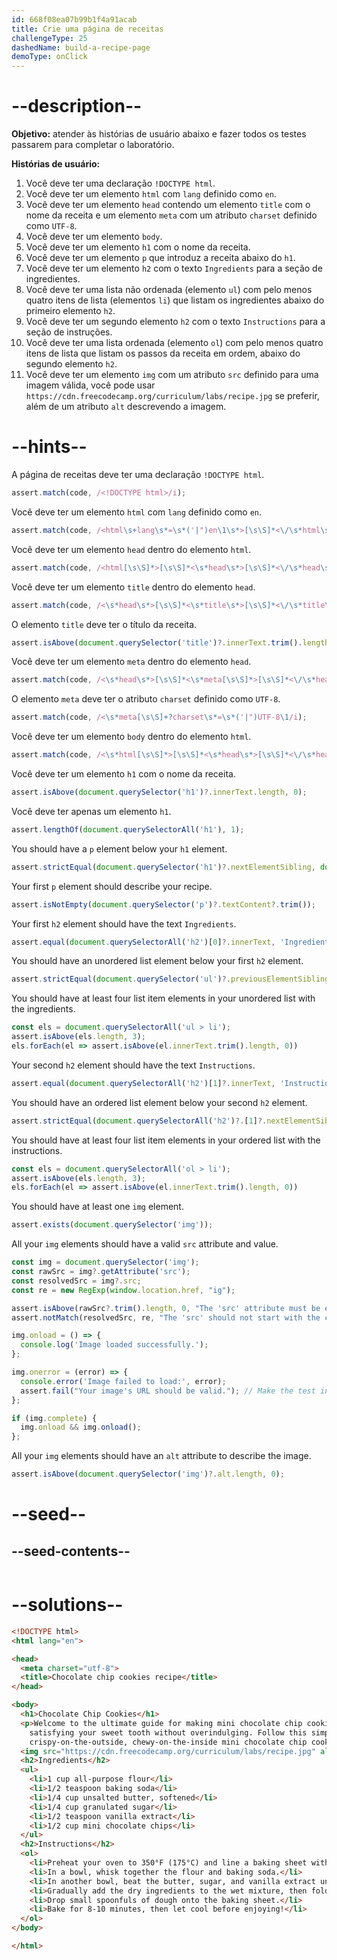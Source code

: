 ```yaml
---
id: 668f08ea07b99b1f4a91acab
title: Crie uma página de receitas
challengeType: 25
dashedName: build-a-recipe-page
demoType: onClick
---
```


# --description--

**Objetivo:** atender às histórias de usuário abaixo e fazer todos os testes passarem para completar o laboratório.

**Histórias de usuário:**

1. Você deve ter uma declaração `!DOCTYPE html`.
1. Você deve ter um elemento `html` com `lang` definido como `en`.
1. Você deve ter um elemento `head` contendo um elemento `title` com o nome da receita e um elemento `meta` com um atributo `charset` definido como `UTF-8`.
1. Você deve ter um elemento `body`.
1. Você deve ter um elemento `h1` com o nome da receita.
1. Você deve ter um elemento `p` que introduz a receita abaixo do `h1`.
1. Você deve ter um elemento `h2` com o texto `Ingredients` para a seção de ingredientes.
1. Você deve ter uma lista não ordenada (elemento `ul`) com pelo menos quatro itens de lista (elementos `li`) que listam os ingredientes abaixo do primeiro elemento `h2`.
1. Você deve ter um segundo elemento `h2` com o texto `Instructions` para a seção de instruções.
1. Você deve ter uma lista ordenada (elemento `ol`) com pelo menos quatro itens de lista que listam os passos da receita em ordem, abaixo do segundo elemento `h2`.
1. Você deve ter um elemento `img` com um atributo `src` definido para uma imagem válida, você pode usar `https://cdn.freecodecamp.org/curriculum/labs/recipe.jpg` se preferir, além de um atributo `alt` descrevendo a imagem.

# --hints--

A página de receitas deve ter uma declaração `!DOCTYPE html`.

```js
assert.match(code, /<!DOCTYPE html>/i);
```

Você deve ter um elemento `html` com `lang` definido como `en`.

```js
assert.match(code, /<html\s+lang\s*=\s*('|")en\1\s*>[\s\S]*<\/\s*html\s*>/gi);
```

Você deve ter um elemento `head` dentro do elemento `html`.

```js
assert.match(code, /<html[\s\S]*>[\s\S]*<\s*head\s*>[\s\S]*<\/\s*head\s*>[\s\S]*<\/\s*html\s*>/i);
```

Você deve ter um elemento `title` dentro do elemento `head`.

```js
assert.match(code, /<\s*head\s*>[\s\S]*<\s*title\s*>[\s\S]*<\/\s*title\s*>[\s\S]*<\/\s*head\s*>/i);
```

O elemento `title` deve ter o título da receita.

```js
assert.isAbove(document.querySelector('title')?.innerText.trim().length, 0);
```

Você deve ter um elemento `meta` dentro do elemento `head`.

```js
assert.match(code, /<\s*head\s*>[\s\S]*<\s*meta[\s\S]*>[\s\S]*<\/\s*head\s*>/i);
```

O elemento `meta` deve ter o atributo `charset` definido como `UTF-8`.

```js
assert.match(code, /<\s*meta[\s\S]+?charset\s*=\s*('|")UTF-8\1/i);
```

Você deve ter um elemento `body` dentro do elemento `html`.

```js
assert.match(code, /<\s*html[\s\S]*>[\s\S]*<\s*head\s*>[\s\S]*<\/\s*head\s*>[\s\S]*<\s*body\s*>[\s\S]*<\/\s*body\s*>[\s\S]*<\/\s*html\s*>/i);
```

Você deve ter um elemento `h1` com o nome da receita.

```js
assert.isAbove(document.querySelector('h1')?.innerText.length, 0);
```

Você deve ter apenas um elemento `h1`.

```js
assert.lengthOf(document.querySelectorAll('h1'), 1);
```

You should have a `p` element below your `h1` element.

```js
assert.strictEqual(document.querySelector('h1')?.nextElementSibling, document.querySelector('p'));
```

Your first `p` element should describe your recipe.

```js
assert.isNotEmpty(document.querySelector('p')?.textContent?.trim());
```

Your first `h2` element should have the text `Ingredients`.

```js
assert.equal(document.querySelectorAll('h2')[0]?.innerText, 'Ingredients');
```

You should have an unordered list element below your first `h2` element.

```js
assert.strictEqual(document.querySelector('ul')?.previousElementSibling.tagName, 'H2');
```

You should have at least four list item elements in your unordered list with the ingredients.

```js
const els = document.querySelectorAll('ul > li');
assert.isAbove(els.length, 3);
els.forEach(el => assert.isAbove(el.innerText.trim().length, 0))
```

Your second `h2` element should have the text `Instructions`.

```js
assert.equal(document.querySelectorAll('h2')[1]?.innerText, 'Instructions');
```

You should have an ordered list element below your second `h2` element.

```js
assert.strictEqual(document.querySelectorAll('h2')?.[1]?.nextElementSibling?.tagName, "OL");
```

You should have at least four list item elements in your ordered list with the instructions.

```js
const els = document.querySelectorAll('ol > li');
assert.isAbove(els.length, 3);
els.forEach(el => assert.isAbove(el.innerText.trim().length, 0))
```

You should have at least one `img` element.

```js
assert.exists(document.querySelector('img'));
```

All your `img` elements should have a valid `src` attribute and value.

```js
const img = document.querySelector('img');
const rawSrc = img?.getAttribute('src');
const resolvedSrc = img?.src;
const re = new RegExp(window.location.href, "ig");

assert.isAbove(rawSrc?.trim().length, 0, "The 'src' attribute must be explicitly set.");
assert.notMatch(resolvedSrc, re, "The 'src' should not start with the current page URL");

img.onload = () => {
  console.log('Image loaded successfully.');
};

img.onerror = (error) => {
  console.error('Image failed to load:', error);
  assert.fail("Your image's URL should be valid."); // Make the test instafail
};

if (img.complete) {
  img.onload && img.onload();
};
```

All your `img` elements should have an `alt` attribute to describe the image.

```js
assert.isAbove(document.querySelector('img')?.alt.length, 0);
```

# --seed--

## --seed-contents--

```html

```

# --solutions--

```html
<!DOCTYPE html>
<html lang="en">

<head>
  <meta charset="utf-8">
  <title>Chocolate chip cookies recipe</title>
</head>

<body>
  <h1>Chocolate Chip Cookies</h1>
  <p>Welcome to the ultimate guide for making mini chocolate chip cookies! These bite-sized treats are perfect for
    satisfying your sweet tooth without overindulging. Follow this simple recipe to create delicious,
    crispy-on-the-outside, chewy-on-the-inside mini chocolate chip cookies that everyone will love.</p>
  <img src="https://cdn.freecodecamp.org/curriculum/labs/recipe.jpg" alt="Ingredients for baking: three eggs, a bowl of flour, a glass of milk, and a whisk arranged on a wooden table.">
  <h2>Ingredients</h2>
  <ul>
    <li>1 cup all-purpose flour</li>
    <li>1/2 teaspoon baking soda</li>
    <li>1/4 cup unsalted butter, softened</li>
    <li>1/4 cup granulated sugar</li>
    <li>1/2 teaspoon vanilla extract</li>
    <li>1/2 cup mini chocolate chips</li>
  </ul>
  <h2>Instructions</h2>
  <ol>
    <li>Preheat your oven to 350°F (175°C) and line a baking sheet with parchment paper.</li>
    <li>In a bowl, whisk together the flour and baking soda.</li>
    <li>In another bowl, beat the butter, sugar, and vanilla extract until creamy.</li>
    <li>Gradually add the dry ingredients to the wet mixture, then fold in the mini chocolate chips.</li>
    <li>Drop small spoonfuls of dough onto the baking sheet.</li>
    <li>Bake for 8-10 minutes, then let cool before enjoying!</li>
  </ol>
</body>

</html>
```
